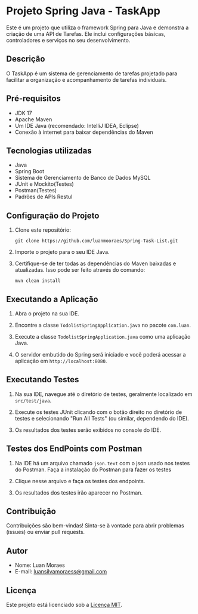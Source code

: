 # Projeto Spring Java - TaskApp

Este é um projeto que utiliza o framework Spring para Java e 
demonstra a criação de uma API de Tarefas. Ele inclui configurações básicas, controladores e serviços no seu desenvolvimento.

## Descrição

O TaskApp é um sistema de gerenciamento de tarefas projetado para facilitar a organização e acompanhamento de tarefas individuais.

## Pré-requisitos

- JDK 17
- Apache Maven
- Um IDE Java (recomendado: IntelliJ IDEA, Eclipse)
- Conexão à internet para baixar dependências do Maven

## Tecnologias utilizadas

- Java
- Spring Boot
- Sistema de Gerenciamento de Banco de Dados MySQL
- JUnit e Mockito(Testes)
- Postman(Testes)
- Padrões de APIs Restul

## Configuração do Projeto

1. Clone este repositório:

    ```
    git clone https://github.com/luanmooraes/Spring-Task-List.git
    ```

2. Importe o projeto para o seu IDE Java.

3. Certifique-se de ter todas as dependências do Maven baixadas e atualizadas. Isso pode ser feito através do comando:

    ```
    mvn clean install
    ```

## Executando a Aplicação

1. Abra o projeto na sua IDE.

2. Encontre a classe `TodolistSpringApplication.java` no pacote `com.luan`.

3. Execute a classe `TodolistSpringApplication.java` como uma aplicação Java.

4. O servidor embutido do Spring será iniciado e você poderá acessar a aplicação em `http://localhost:8080`.

## Executando Testes

1. Na sua IDE, navegue até o diretório de testes, geralmente localizado em `src/test/java`.

2. Execute os testes JUnit clicando com o botão direito no diretório de testes e selecionando "Run All Tests" (ou similar, dependendo do IDE).

3. Os resultados dos testes serão exibidos no console do IDE.

## Testes dos EndPoints com Postman

1. Na IDE há um arquivo chamado `json.text` com o json usado nos testes do Postman. Faça a instalação do Postman para fazer os testes

2. Clique nesse arquivo e faça os testes dos endpoints.

3. Os resultados dos testes irão aparecer no Postman.

## Contribuição

Contribuições são bem-vindas! Sinta-se à vontade para abrir problemas (issues) ou enviar pull requests.

## Autor

- Nome: Luan Moraes 
- E-mail: luansilvamoraess@gmail.com

## Licença

Este projeto está licenciado sob a [Licença MIT](LICENSE).
